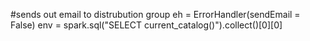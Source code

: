 #sends out email to distrubution group
eh = ErrorHandler(sendEmail = False)
env = spark.sql("SELECT current_catalog()").collect()[0][0]
